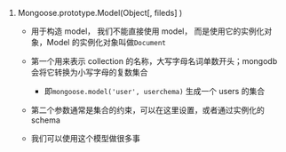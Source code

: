 1. Mongoose.prototype.Model(Object[, fileds] )

   - 用于构造 model， 我们不能直接使用 model， 而是使用它的实例化对象，Model 的实例化对象叫做`Document`
   - 第一个用来表示 collection 的名称，大写字母名词单数开头；mongodb 会将它转换为小写字母的复数集合

     - 即`mongoose.model('user', userchema)` 生成一个 users 的集合

   - 第二个参数通常是集合的约束，可以在这里设置，或者通过实例化的 schema
   - 我们可以使用这个模型做很多事
